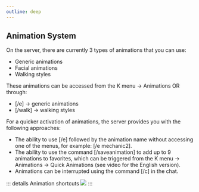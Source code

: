 ```yaml
---
outline: deep
---
```


## Animation System

On the server, there are currently 3 types of animations that you can use:
- Generic animations
- Facial animations
- Walking styles

These animations can be accessed from the K menu -> Animations OR through:

- [/e] -> generic animations 
- [/walk] -> walking styles

For a quicker activation of animations, the server provides you with the following approaches:
- The ability to use [/e] followed by the animation name without accessing one of the menus, for example: [/e mechanic2].
- The ability to use the command [/saveanimation] to add up to 9 animations to favorites, which can be triggered from the K menu -> Animations -> Quick Animations (see video for the English version).
- Animations can be interrupted using the command [/c] in the chat.

::: details Animation shortcuts
  <img src="https://i.imgur.com/JFA3E5r.gif"/>
:::